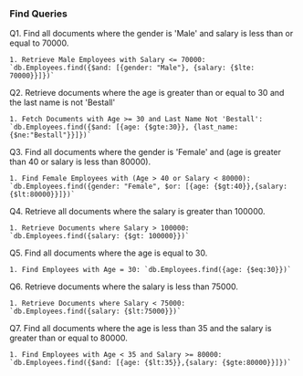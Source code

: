 
### Find Queries

Q1. Find all documents where the gender is 'Male' and salary is less than or equal to 70000.

	1. Retrieve Male Employees with Salary <= 70000: `db.Employees.find({$and: [{gender: "Male"}, {salary: {$lte: 70000}}]})`

Q2. Retrieve documents where the age is greater than or equal to 30 and the last name is not 'Bestall'

	1. Fetch Documents with Age >= 30 and Last Name Not 'Bestall': `db.Employees.find({$and: [{age: {$gte:30}}, {last_name: {$ne:"Bestall"}}]})`

Q3. Find all documents where the gender is 'Female' and (age is greater than 40 or salary is less than 80000).

	1. Find Female Employees with (Age > 40 or Salary < 80000): `db.Employees.find({gender: "Female", $or: [{age: {$gt:40}},{salary: {$lt:80000}}]})`

Q4. Retrieve all documents where the salary is greater than 100000.

	1. Retrieve Documents where Salary > 100000: `db.Employees.find({salary: {$gt: 100000}})`

Q5. Find all documents where the age is equal to 30.

	1. Find Employees with Age = 30: `db.Employees.find({age: {$eq:30}})`

Q6. Retrieve documents where the salary is less than 75000.

	1. Retrieve Documents where Salary < 75000: `db.Employees.find({salary: {$lt:75000}})`

Q7. Find all documents where the age is less than 35 and the salary is greater than or equal to 80000.

	1. Find Employees with Age < 35 and Salary >= 80000: `db.Employees.find({$and: [{age: {$lt:35}},{salary: {$gte:80000}}]})`
